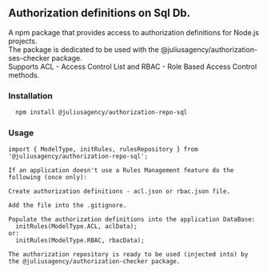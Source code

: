 ## Authorization definitions on Sql Db.

A npm package that provides access to authorization definitions for Node.js projects.  
The package is dedicated to be used with the @juliusagency/authorization-ses<jwt>-checker package.  
Supports ACL - Access Control List and RBAC - Role Based Access Control methods. 

<!-- <p>
  <a href="https://www.npmjs.com/package/@juliusagency/authorization-repo-sql" target="_blank">
    <img alt="Version" src="https://img.shields.io/npm/v/@juliusagency/authorization-repo-sql.svg">
  </a>
  <a href="https://github.com/juliusagency/authorization-repo-sql#readme" target="_blank">
    <img alt="Documentation" src="https://img.shields.io/badge/documentation-yes-brightgreen.svg" />
  </a>
  <a href="https://github.com/juliusagency/authorization-repo-sql/graphs/commit-activity" target="_blank">
    <img alt="Maintenance" src="https://img.shields.io/badge/Maintained%3F-yes-green.svg" />
  </a>
  <a href="https://github.com/juliusagency/authorization-repo-sql/blob/master/LICENSE" target="_blank">
    <img alt="License: MIT" src="https://img.shields.io/badge/License-MIT-yellow.svg" />
  </a>
</p> -->

### Installation
```bash
  npm install @juliusagency/authorization-repo-sql
```

### Usage
```
import { ModelType, initRules, rulesRepository } from '@juliusagency/authorization-repo-sql';

If an application doesn't use a Rules Management feature do the following (once only):

Create authorization definitions - acl.json or rbac.json file.    

Add the file into the .gitignore.  

Populate the authorization definitions into the application DataBase:  
  initRules(ModelType.ACL, aclData);
or:  
  initRules(ModelType.RBAC, rbacData);

The authorization repository is ready to be used (injected into) by  
the @juliusagency/authorization-checker package.  

```

